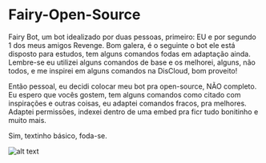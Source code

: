 # Fairy-Open-Source
Fairy Bot, um bot idealizado por duas pessoas, primeiro: EU e por segundo 1 dos meus amigos Revenge. Bom galera, é o seguinte o bot ele está disposto para estudos, tem alguns comandos fodas em adaptação ainda. Lembre-se eu utilizei alguns comandos de base e os melhorei, alguns, não todos, e me inspirei em alguns comandos na DisCloud, bom proveito!


Então pessoal, eu decidi colocar meu bot pra open-source, NÃO completo. Eu espero que vocês gostem, tem alguns comandos como citado com inspirações e outras coisas, eu adaptei
comandos fracos, pra melhores. Adaptei permissões, indexei dentro de uma embed pra ficr tudo bonitinho e muito mais.

Sim, textinho básico, foda-se.


![alt text](https://cdn.discordapp.com/attachments/716129094819119125/748721625586991144/unknown.png)
